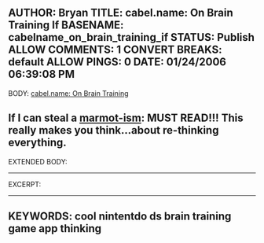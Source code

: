 AUTHOR: Bryan
TITLE: cabel.name: On Brain Training If
BASENAME: cabelname_on_brain_training_if
STATUS: Publish
ALLOW COMMENTS: 1
CONVERT BREAKS: __default__
ALLOW PINGS: 0
DATE: 01/24/2006 06:39:08 PM
-----
BODY:
<a title="cabel.name: On Brain Training" href="http://www.cabel.name/2006/01/on-brain-training.html">cabel.name: On Brain Training</a>

If I can steal a <a href="http://marmot.blogs.com/korea/">marmot-ism</a>: MUST READ!!!
This really makes you think...about re-thinking everything.
-----
EXTENDED BODY:

-----
EXCERPT:

-----
KEYWORDS:
cool nintentdo ds brain training game app thinking
-----


